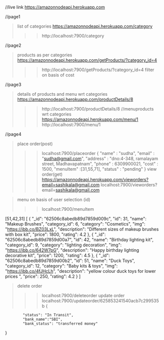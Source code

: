 //live link
https://amazonnodeapi.herokuapp.com


//page1
>list of categories
https://amazonnodeapi.herokuapp.com/category
>>>http://localhost:7900/category



//page2
>products as per categories
https://amazonnodeapi.herokuapp.com/getProducts/?category_id=4
>>>http://localhost:7900/getProducts/?category_id=4
>filter on basis of cost



//page3
>details of products and menu wrt categories
https://amazonnodeapi.herokuapp.com/productDetails/8
>>>http://localhost:7900/productDetails/8
//menuproducts wrt categories
https://amazonnodeapi.herokuapp.com/menu/1
>>>http://localhost:7900/menu/1


//page4
>place order(post)
>>>localhost:7900/placeorder
{
    "name" : "sudha",
    "email" : "sudha@gmail.com",
    "address" : "dno:4-348, ramalayam street, Madhavapatnam",
    "phone" : 6309900021,
    "cost" : 1500,
    "menuItem" :[31,55,71],
    "status" : "pending"
}
>view order(get)
https://amazonnodeapi.herokuapp.com/vieworders?email=sashikala@gmail.com
>>>localhost:7900/vieworders?email=sashikala@gmail.com



>menu on basis of user selection (id)
>>>localhost:7900/menuItem

[51,42,31]
[
    {
        "_id": "62506c8abedb89d7859d009c",
        "id": 31,
        "name": "Makeup Brushes",
        "category_id": 6,
        "category": "Cosmetics",
        "img": "https://ibb.co/BZ03LxL",
        "description": "Different sizes of makeup brushes with box kit",
        "price": 1800,
        "rating": 4.2
    },
    {
        "_id": "62506c8abedb89d7859d00a7",
        "id": 42,
        "name": "Birthday lighting kit",
        "category_id": 9,
        "category": "lighting decoration",
        "img": "https://ibb.co/642W7pG",
        "description": "Happy birthday lighting decorative kit",
        "price": 1200,
        "rating": 4.5
    },
    {
        "_id": "62506c8abedb89d7859d00b2",
        "id": 51,
        "name": "Duck Toys",
        "category_id": 12,
        "category": "Baby kits & toys",
        "img": "https://ibb.co/4fJHcLh",
        "description": "yellow colour duck toys for lower prices ",
        "price": 250,
        "rating": 4.2
    }
]
>delete order
>>>localhost:7900/deleteorder
>update order
localhost:7900/updateorder/625853241540acb7c299535b
{
    
            "status": "In Transit",
            "bank_name":"SBI",
            "bank_status": "transferred money"
}